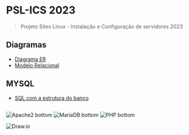 # PSL-ICS 2023
> Projeto Sites Linux - Instalação e Configuração de servidores 2023

## Diagramas
- [Diagrama ER](./confs-mysql/DER.jpeg)
- [Modelo Relacional](./confs-mysql/ModeloRelacional.jpeg)

## MYSQL
- [SQL com a estrutura do banco](./confs-mysql/estrutura_banco.sql)

##
![Apache2 bottom](https://img.shields.io/badge/Apache2-white?logo=apache&&logoColor=D22128&style=for-the-badge)
![MariaDB bottom](https://img.shields.io/badge/MariaDB-C0765A?logo=mariadbfoundation&logoColor=1F305F&style=for-the-badge)
![PHP bottom](https://img.shields.io/badge/PHP-777BB4?logo=php&logoColor=white&style=for-the-badge)

![Draw.io](https://img.shields.io/badge/-Draw.io-orange?logo=diagramsdotnet&logoColor=white&style=for-the-badge)


